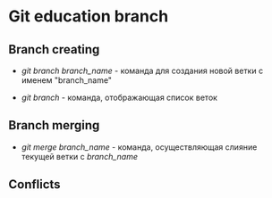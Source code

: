 # Git education branch

## Branch creating

* *git branch branch_name* - команда для создания новой ветки с именем "branch_name"

* *git branch* - команда, отображающая список веток
 
## Branch merging

* *git merge branch_name* - команда, осуществляющая слияние текущей ветки с *branch_name*
 
## Conflicts

